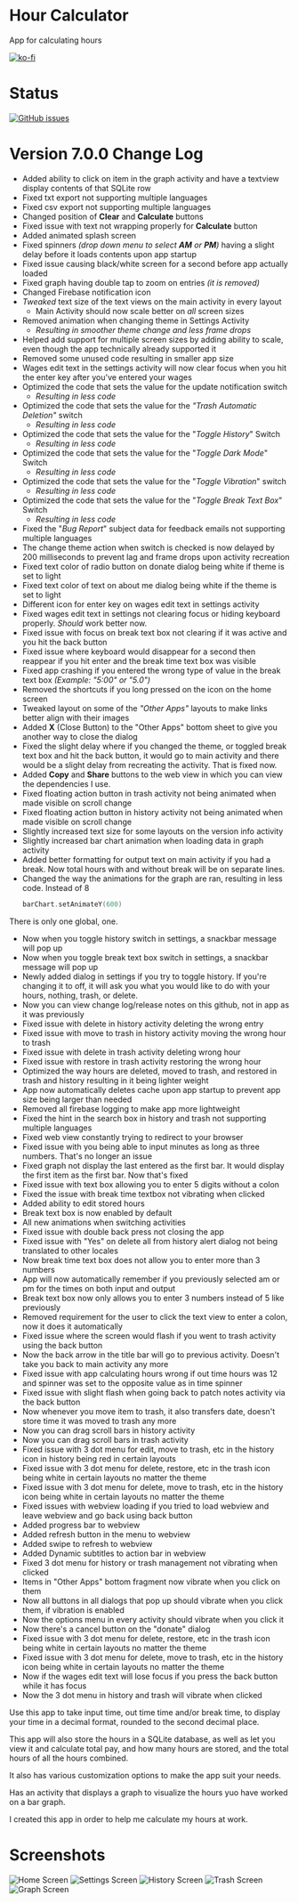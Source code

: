 # Hour Calculator
 App for calculating hours

[![ko-fi](https://ko-fi.com/img/githubbutton_sm.svg)](https://ko-fi.com/K3K64AQVM)

# Status
[![GitHub issues](https://img.shields.io/github/issues-raw/corylowry12/Hour-Calculator?style=for-the-badge)](https://github.com/corylowry12/Hour-Calculator/issues)

# Version 7.0.0 Change Log
* Added ability to click on item in the graph activity and have a textview display contents of that SQLite row
* Fixed txt export not supporting multiple languages
* Fixed csv export not supporting multiple languages
* Changed position of **Clear** and **Calculate** buttons
* Fixed issue with text not wrapping properly for **Calculate** button
* Added animated splash screen
* Fixed spinners _(drop down menu to select **AM** or **PM**)_ having a slight delay before it loads contents upon app startup
* Fixed issue causing black/white screen for a second before app actually loaded
* Fixed graph having double tap to zoom on entries _(it is removed)_
* Changed Firebase notification icon
* _Tweaked_ text size of the text views on the main activity in every layout
     * Main Activity should now scale better on _all_ screen sizes
* Removed animation when changing theme in Settings Activity
     * _Resulting in smoother theme change and less frame drops_
* Helped add support for multiple screen sizes by adding ability to scale, even though the app technically already supported it
* Removed some unused code resulting in smaller app size
* Wages edit text in the settings activity will now clear focus when you hit the enter key after you've entered your wages
* Optimized the code that sets the value for the update notification switch
     * _Resulting in less code_
* Optimized the code that sets the value for the _"Trash Automatic Deletion"_ switch
     * _Resulting in less code_
* Optimized the code that sets the value for the "_Toggle History_" Switch
     * _Resulting in less code_
* Optimized the code that sets the value for the "_Toggle Dark Mode_" Switch
     * _Resulting in less code_
* Optimized the code that sets the value for the "_Toggle Vibration_" switch
     * _Resulting in less code_
* Optimized the code that sets the value for the "_Toggle Break Text Box_" Switch
     * _Resulting in less code_
* Fixed the "_Bug Report_" subject data for feedback emails not supporting multiple languages
* The change theme action when switch is checked is now delayed by 200 milliseconds to prevent lag and frame drops upon activity recreation
* Fixed text color of radio button on donate dialog being white if theme is set to light
* Fixed text color of text on about me dialog being white if the theme is set to light
* Different icon for enter key on wages edit text in settings activity
* Fixed wages edit text in settings not clearing focus or hiding keyboard properly. _Should_ work better now.
* Fixed issue with focus on break text box not clearing if it was active and you hit the back button
* Fixed issue where keyboard would disappear for a second then reappear if you hit enter and the break time text box was visible
* Fixed app crashing if you entered the wrong type of  value in the break text box _(Example: "5:00" or "5.0")_
* Removed the shortcuts if you long pressed on the icon on the home screen
* Tweaked layout on some of the _"Other Apps"_ layouts to make links better align with their images
* Added **X** (Close Button) to the "Other Apps" bottom sheet to give you another way to close the dialog
* Fixed the slight delay where if you changed the theme, or toggled break text box and hit the back button, it would go to main activity and there would be a slight delay from recreating the activity. That is fixed now.
* Added **Copy** and **Share** buttons to the web view in which you can view the dependencies I use.
* Fixed floating action button in trash activity not being animated when made visible on scroll change
* Fixed floating action button in history activity not being animated when made visible on scroll change
* Slightly increased text size for some layouts on the version info activity
* Slightly increased bar chart animation when loading data in graph activity
* Added better formatting for output text on main activity if you had a break. Now total hours with and without break will be on separate lines.
* Changed the way the animations for the graph are ran, resulting in less code. Instead of 8
     ```kotlin 
     barChart.setAnimateY(600)
     ```
There is only one global, one.
* Now when you toggle history switch in settings, a snackbar message will pop up
* Now when you toggle break text box switch in settings, a snackbar message will pop up
* Newly added dialog in settings if you try to toggle history. If you're changing it to off, it will ask you what you would like to do with your hours, nothing, trash, or delete.
* Now you can view change log/release notes on this github, not in app as it was previously
* Fixed issue with delete in history activity deleting the wrong entry
* Fixed issue with move to trash in history activity moving the wrong hour to trash
* Fixed issue with delete in trash activity deleting wrong hour
* Fixed issue with restore in trash activity restoring the wrong hour
* Optimized the way hours are deleted, moved to trash, and restored in trash and history resulting in it being lighter weight
* App now automatically deletes cache upon app startup to prevent app size being larger than needed
* Removed all firebase logging to make app more lightweight 
* Fixed the hint in the search box in history and trash not supporting multiple languages
 * Fixed web view constantly trying to redirect to your browser
* Fixed issue with you being able to input minutes as long as three numbers. That's no longer an issue
* Fixed graph not display the last entered as the first bar. It would display the first item as the first bar. Now that's fixed
* Fixed issue with text box allowing you to enter 5 digits without a colon
* Fixed the issue with break time textbox not vibrating when clicked
* Added ability to edit stored hours
* Break text box is now enabled by default
* All new animations when switching activities
* Fixed issue with double back press not closing the app
* Fixed issue with "Yes" on delete all from history alert dialog not being translated to other locales
* Now break time text box does not allow you to enter more than 3 numbers
* App will now automatically remember if you previously selected am or pm for the times on both input and output
* Break text box now only allows you to enter 3 numbers instead of 5 like previously
* Removed requirement for the user to click the text view to enter a colon, now it does it automatically
* Fixed issue where the screen would flash if you went to trash activity using the back button
* Now the back arrow in the title bar will go to previous activity. Doesn't take you back to main activity any more
* Fixed issue with app calculating hours wrong if out time hours was 12 and spinner was set to the opposite value as in time spinner
* Fixed issue with slight flash when going back to patch notes activity via the back button
* Now whenever you move item to trash, it also transfers date, doesn't store time it was moved to trash any more
* Now you can drag scroll bars in history activity
* Now you can drag scroll bars in trash activity
* Fixed issue with 3 dot menu for edit, move to trash, etc in the history icon in history being red in certain layouts
* Fixed issue with 3 dot menu for delete, restore, etc in the trash icon being white in certain layouts no matter the theme
* Fixed issue with 3 dot menu for delete, move to trash, etc in the history icon being white in certain layouts no matter the theme
* Fixed issues with webview loading if you tried to load webview and leave webview and go back using back button
* Added progress bar to webview
* Added refresh button in the menu to webview
* Added swipe to refresh to webview
* Added Dynamic subtitles to action bar in webview
* Fixed 3 dot menu for history or trash management not vibrating when clicked
* Items in "Other Apps" bottom fragment now vibrate when you click on them
* Now all buttons in all dialogs that pop up should vibrate when you click them, if vibration is enabled
* Now the options menu in every activity should vibrate when you click it
* Now there's a cancel button on the "donate" dialog
* Fixed issue with 3 dot menu for delete, restore, etc in the trash icon being white in certain layouts no matter the theme
* Fixed issue with 3 dot menu for delete, move to trash, etc in the history icon being white in certain layouts no matter the theme
* Now if the wages edit text will lose focus if you press the back button while it has focus
* Now the 3 dot menu in history and trash will vibrate when clicked

Use this app to take input time, out time time and/or break time, to display your time in a decimal format, rounded to the second decimal place.

This app will also store the hours in a SQLite database, as well as let you view it and calculate total pay, and how many hours are stored, and the total hours of all the hours combined.

It also has various customization options to make the app suit your needs. 

Has an activity that displays a graph to visualize the hours yuo have worked on a bar graph.

I created this app in order to help me calculate my hours at work.

# Screenshots
![Home Screen](/Screenshots/screenshot1.png?raw=true "Home Screen") 
![Settings Screen](/Screenshots/screenshot2.png?raw=true "Settings Screen")
![History Screen](/Screenshots/screenshot3.png?raw=true "History Screen")
![Trash Screen](/Screenshots/screenshot4.png?raw=true "Trash Screen")
![Graph Screen](/Screenshots/screenshot5.png?raw=true "Graph Screen")
